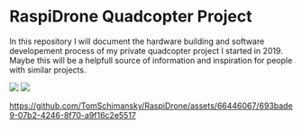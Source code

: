 # RaspiDrone Quadcopter Project

In this repository I will document the hardware building and software developement process
of my private quadcopter project I started in 2019. Maybe this will be a helpfull source
of information and inspiration for people with similar projects.

![](documentation_images/IMG_0859.JPG)
![](documentation_images/IMG_0856.JPG)

https://github.com/TomSchimansky/RaspiDrone/assets/66446067/693bade9-07b2-4246-8f70-a9f16c2e5517

